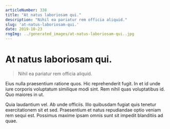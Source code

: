 ```yaml
---
articleNumber: 338
title: "At natus laboriosam qui."
description: "Nihil ea pariatur rem officia aliquid."
slug: 'at-natus-laboriosam-qui.'
date: 2019-10-23
rngImg: ../generated_images/at-natus-laboriosam-qui..jpg
---
```


# At natus laboriosam qui.

> Nihil ea pariatur rem officia aliquid.

Eius nulla praesentium ratione quos. Hic reprehenderit fugit. In et id unde iure corporis voluptatum similique modi sint. Rem nihil quas voluptatibus id. Quo maiores in ut.
 Quia laudantium vel. Ab unde officiis. Illo quibusdam fugiat quis tenetur exercitationem sit et sed. Praesentium et natus repudiandae optio veniam rem sequi est. Possimus maxime ipsam omnis sunt sit impedit blanditiis ad quae.

